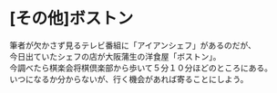 # [その他]ボストン

筆者が欠かさず見るテレビ番組に「アイアンシェフ」があるのだが、  
今日出ていたシェフの店が大阪蒲生の洋食屋「ボストン」。  
今調べたら棋楽会将棋倶楽部から歩いて５分１０分ほどのところにある。  
いつになるか分からないが、行く機会があれば寄ることにしよう。